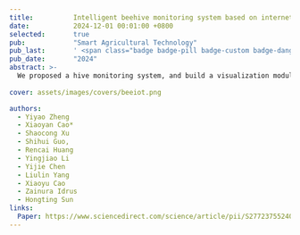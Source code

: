 ```yaml
---
title:          Intelligent beehive monitoring system based on internet of things and colony state analysis
date:           2024-12-01 00:01:00 +0800
selected:       true
pub:            "Smart Agricultural Technology"
pub_last:       ' <span class="badge badge-pill badge-custom badge-danger">SCI Q2</span>'
pub_date:       "2024"
abstract: >-
  We proposed a hive monitoring system, and build a visualization module in the cloud to monitor the activity of bee colonies and the environmental dynamic changes. (1) We proposed a multi-bee tracking algorithm to solve the problem of monitoring bees at the door of the hive; (2) we constructed a dataset containing various complex scenes, named BEE22, for training and testing the performance of our algorithm; (3) we designed a bee counting rule, based on results of multi-bee tracking algorithm, to reasonably count the bees entering or leaving the beehive; (4) we have deployed multiple sensors around(center, margin, door, and environment) the hive to accurately reflect the changes in the environment around the hive.
  
cover: assets/images/covers/beeiot.png

authors:
  - Yiyao Zheng
  - Xiaoyan Cao*
  - Shaocong Xu
  - Shihui Guo,
  - Rencai Huang
  - Yingjiao Li
  - Yijie Chen
  - Liulin Yang
  - Xiaoyu Cao
  - Zainura Idrus
  - Hongting Sun
links:
  Paper: https://www.sciencedirect.com/science/article/pii/S2772375524001898
---
```

